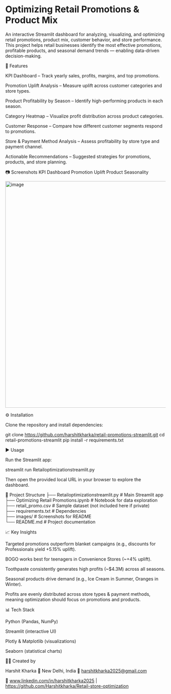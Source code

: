 # **Optimizing Retail Promotions & Product Mix**

An interactive Streamlit dashboard for analyzing, visualizing, and optimizing retail promotions, product mix, customer behavior, and store performance. This project helps retail businesses identify the most effective promotions, profitable products, and seasonal demand trends — enabling data-driven decision-making.

🚀 Features

KPI Dashboard – Track yearly sales, profits, margins, and top promotions.

Promotion Uplift Analysis – Measure uplift across customer categories and store types.

Product Profitability by Season – Identify high-performing products in each season.

Category Heatmap – Visualize profit distribution across product categories.

Customer Response – Compare how different customer segments respond to promotions.

Store & Payment Method Analysis – Assess profitability by store type and payment channel.

Actionable Recommendations – Suggested strategies for promotions, products, and store planning.

📷 Screenshots
KPI Dashboard	Promotion Uplift	Product Seasonality

<img width="944" height="712" alt="image" src="https://github.com/user-attachments/assets/3e75d84c-58d0-49fa-8dce-d5df9b599474" />



⚙️ Installation

Clone the repository and install dependencies:

git clone https://github.com/harshitkharka/retail-promotions-streamlit.git
cd retail-promotions-streamlit
pip install -r requirements.txt

▶️ Usage

Run the Streamlit app:

streamlit run Retailoptimizationstreamlit.py


Then open the provided local URL in your browser to explore the dashboard.

📂 Project Structure
├── Retailoptimizationstreamlit.py   # Main Streamlit app  
├── Optimizing Retail Promotions.ipynb # Notebook for data exploration  
├── retail_promo.csv                 # Sample dataset (not included here if private)  
├── requirements.txt                 # Dependencies  
├── images/                          # Screenshots for README  
└── README.md                        # Project documentation  

📈 Key Insights

Targeted promotions outperform blanket campaigns (e.g., discounts for Professionals yield +5.15% uplift).

BOGO works best for teenagers in Convenience Stores (~+4% uplift).

Toothpaste consistently generates high profits (~$4.3M) across all seasons.

Seasonal products drive demand (e.g., Ice Cream in Summer, Oranges in Winter).

Profits are evenly distributed across store types & payment methods, meaning optimization should focus on promotions and products.

📊 Tech Stack

Python (Pandas, NumPy)

Streamlit (interactive UI)

Plotly & Matplotlib (visualizations)

Seaborn (statistical charts)

👨‍💻 Created by

Harshit Kharka
📍 New Delhi, India
📧 harshitkharka2025@gmail.com

🔗 www.linkedin.com/in/harshitkharka2025
 | https://github.com/Harshitkharka/Retail-store-optimization
